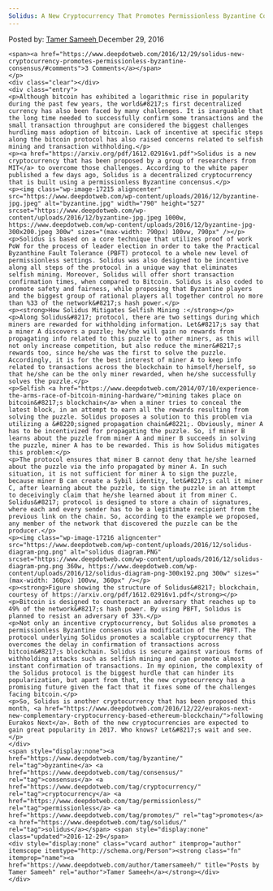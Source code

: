 ```yaml
---
Solidus: A New Cryptocurrency That Promotes Permissionless Byzantine Consensus
---
```

<article class="post-listing post-17212 post type-post status-publish format-standard has-post-thumbnail hentry category-deepdot-news tag-byzantine tag-consensus tag-cryptocurrency tag-permissionless tag-promotes tag-solidus">
    <div class="post-inner">
        <span>Posted by: <a href="https://www.deepdotweb.com/author/tamersameeh/" title="">Tamer Sameeh </a></span>
    <span>December 29, 2016</span>
    
    <span><a href="https://www.deepdotweb.com/2016/12/29/solidus-new-cryptocurrency-promotes-permissionless-byzantine-consensus/#comments">3 Comments</a></span>
    </p>
    <div class="clear"></div>
    <div class="entry">
    <p>Although bitcoin has exhibited a logarithmic rise in popularity during the past few years, the world&#8217;s first decentralized currency has also been faced by many challenges. It is inarguable that the long time needed to successfully confirm some transactions and the small transaction throughput are considered the biggest challenges hurdling mass adoption of bitcoin. Lack of incentive at specific steps along the bitcoin protocol has also raised concerns related to selfish mining and transaction withholding.</p>
    <p><a href="https://arxiv.org/pdf/1612.02916v1.pdf">Solidus is a new cryptocurrency that has been proposed by a group of researchers from MIT</a> to overcome those challenges. According to the white paper published a few days ago, Solidus is a decentralized cryptocurrency that is built using a permissionless Byzantine concensus.</p>
    <p><img class="wp-image-17215 aligncenter" src="https://www.deepdotweb.com/wp-content/uploads/2016/12/byzantine-jpg.jpeg" alt="byzantine.jpg" width="790" height="527" srcset="https://www.deepdotweb.com/wp-content/uploads/2016/12/byzantine-jpg.jpeg 1000w, https://www.deepdotweb.com/wp-content/uploads/2016/12/byzantine-jpg-300x200.jpeg 300w" sizes="(max-width: 790px) 100vw, 790px" /></p>
    <p>Solidus is based on a core technique that utilizes proof of work PoW for the process of leader election in order to take the Practical Byzanthine Fault Tolerance (PBFT) protocol to a whole new level of permissionless settings. Solidus was also designed to be incentive along all steps of the protocol in a unique way that eliminates selfish mining. Moreover, Solidus will offer short transaction confirmation times, when compared to Bitcoin. Solidus is also coded to promote safety and fairness, while proposing that Byzantine players and the biggest group of rational players all together control no more than %33 of the network&#8217;s hash power.</p>
    <p><strong>How Solidus Mitigates Selfish Mining :</strong></p>
    <p>Along Solidus&#8217; protocol, there are two settings during which miners are rewarded for withholding information. Let&#8217;s say that a miner A discovers a puzzle; he/she will gain no rewards from propagating info related to this puzzle to other miners, as this will not only increase competition, but also reduce the miner&#8217;s rewards too, since he/she was the first to solve the puzzle. Accordingly, it is for the best interest of miner A to keep info related to transactions across the blockchain to himself/herself, so that he/she can be the only miner rewarded, when he/she successfully solves the puzzle.</p>
    <p>Selfish <a href="https://www.deepdotweb.com/2014/07/10/experience-the-arms-race-of-bitcoin-mining-hardware/">mining takes place on bitcoin&#8217;s blockchain</a> when a miner tries to conceal the latest block, in an attempt to earn all the rewards resulting from solving the puzzle. Solidus proposes a solution to this problem via utilizing a &#8220;signed propagation chain&#8221;. Obviously, miner A has to be incentivized for propagating the puzzle. So, if miner B learns about the puzzle from miner A and miner B succeeds in solving the puzzle, miner A has to be rewarded. This is how Solidus mitigates this problem:</p>
    <p>The protocol ensures that miner B cannot deny that he/she learned about the puzzle via the info propagated by miner A. In such situation, it is not sufficient for miner A to sign the puzzle, because miner B can create a Sybil identity, let&#8217;s call it miner C, after learning about the puzzle, to sign the puzzle in an attempt to deceivingly claim that he/she learned about it from miner C. Solidus&#8217; protocol is designed to store a chain of signatures, where each and every sender has to be a legitimate recipient from the previous link on the chain. So, according to the example we proposed, any member of the network that discovered the puzzle can be the producer.</p>
    <p><img class="wp-image-17216 aligncenter" src="https://www.deepdotweb.com/wp-content/uploads/2016/12/solidus-diagram-png.png" alt="solidus diagram.PNG" srcset="https://www.deepdotweb.com/wp-content/uploads/2016/12/solidus-diagram-png.png 360w, https://www.deepdotweb.com/wp-content/uploads/2016/12/solidus-diagram-png-300x192.png 300w" sizes="(max-width: 360px) 100vw, 360px" /></p>
    <p><strong>Figure showing the structure of Solidus&#8217; blockchain, courtesy of https://arxiv.org/pdf/1612.02916v1.pdf</strong></p>
    <p>Bitcoin is designed to counteract an adversary that reaches up to 49% of the network&#8217;s hash power. By using PBFT, Solidus is planned to resist an adversary of 33%.</p>
    <p>Not only an incentive cryptocurrency, but Solidus also promotes a permissionless Byzantine consensus via modification of the PBFT. The protocol underlying Solidus promotes a scalable cryptocurrency that overcomes the delay in confirmation of transactions across bitcoin&#8217;s blockchain. Solidus is secure against various forms of withholding attacks such as selfish mining and can promote almost instant confirmation of transactions. In my opinion, the complexity of the Solidus protocol is the biggest hurdle that can hinder its popularization, but apart from that, the new cryptocurrency has a promising future given the fact that it fixes some of the challenges facing bitcoin.</p>
    <p>So, Solidus is another cryptocurrency that has been proposed this month, <a href="https://www.deepdotweb.com/2016/12/22/eurakos-next-new-complementary-cryptocurrency-based-ethereum-blockchain/">following Eurakos Next</a>. Both of the new cryptocurrencies are expected to gain great popularity in 2017. Who knows? Let&#8217;s wait and see.</p>
    </div>
    <span style="display:none"><a href="https://www.deepdotweb.com/tag/byzantine/" rel="tag">byzantine</a> <a href="https://www.deepdotweb.com/tag/consensus/" rel="tag">consensus</a> <a href="https://www.deepdotweb.com/tag/cryptocurrency/" rel="tag">cryptocurrency</a> <a href="https://www.deepdotweb.com/tag/permissionless/" rel="tag">permissionless</a> <a href="https://www.deepdotweb.com/tag/promotes/" rel="tag">promotes</a> <a href="https://www.deepdotweb.com/tag/solidus/" rel="tag">solidus</a></span> <span style="display:none" class="updated">2016-12-29</span>
    <div style="display:none" class="vcard author" itemprop="author" itemscope itemtype="http://schema.org/Person"><strong class="fn" itemprop="name"><a href="https://www.deepdotweb.com/author/tamersameeh/" title="Posts by Tamer Sameeh" rel="author">Tamer Sameeh</a></strong></div>
    </div>
</article>

